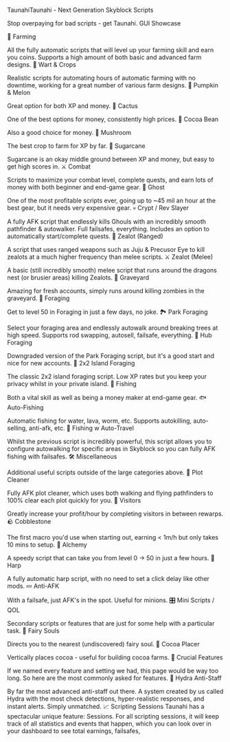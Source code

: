 TaunahiTaunahi - Next Generation Skyblock Scripts

Stop overpaying for bad scripts - get Taunahi.
GUI Showcase

🌾 Farming

All the fully automatic scripts that will level up your farming skill and earn you coins. Supports a high amount of both basic and advanced farm designs.
🌱 Wart & Crops

Realistic scripts for automating hours of automatic farming with no downtime, working for a great number of various farm designs.
🎃 Pumpkin & Melon

Great option for both XP and money.
🌵 Cactus

One of the best options for money, consistently high prices.
🍫 Cocoa Bean

Also a good choice for money.
🍄 Mushroom

The best crop to farm for XP by far.
🌾 Sugarcane

Sugarcane is an okay middle ground between XP and money, but easy to get high scores in.
⚔️ Combat

Scripts to maximize your combat level, complete quests, and earn lots of money with both beginner and end-game gear.
👻 Ghost

One of the most profitable scripts ever, going up to ~45 mil an hour at the best gear, but it needs very expensive gear.
💀 Crypt / Rev Slayer

A fully AFK script that endlessly kills Ghouls with an incredibly smooth pathfinder & autowalker. Full failsafes, everything. Includes an option to automatically start/complete quests.
🏹 Zealot (Ranged)

A script that uses ranged weapons such as Juju & Precusor Eye to kill zealots at a much higher frequency than melee scripts.
⚔️ Zealot (Melee)

A basic (still incredibly smooth) melee script that runs around the dragons nest (or brusier areas) killing Zealots.
🧟 Graveyard

Amazing for fresh accounts, simply runs around killing zombies in the graveyard.
🌲 Foraging

Get to level 50 in Foraging in just a few days, no joke.
🏞️ Park Foraging

Select your foraging area and endlessly autowalk around breaking trees at high speed. Supports rod swapping, autosell, failsafe, everything.
🌳 Hub Foraging

Downgraded version of the Park Foraging script, but it's a good start and nice for new accounts.
🌴 2x2 Island Foraging

The classic 2x2 island foraging script. Low XP rates but you keep your privacy whilst in your private island.
🎣 Fishing

Both a vital skill as well as being a money maker at end-game gear.
🐟 Auto-Fishing

Automatic fishing for water, lava, worm, etc. Supports autokilling, auto-selling, anti-afk, etc.
🚣 Fishing w Auto-Travel

Whilst the previous script is incredibly powerful, this script allows you to configure autowalking for specific areas in Skyblock so you can fully AFK fishing with failsafes.
🛠️ Miscellaneous

Additional useful scripts outside of the large categories above.
🧹 Plot Cleaner

Fully AFK plot cleaner, which uses both walking and flying pathfinders to 100% clear each plot quickly for you.
👋 Visitors

Greatly increase your profit/hour by completing visitors in between rewarps.
🪨 Cobblestone

The first macro you'd use when starting out, earning < 1m/h but only takes 10 mins to setup.
🔮 Alchemy

A speedy script that can take you from level 0 → 50 in just a few hours.
🎺 Harp

A fully automatic harp script, with no need to set a click delay like other mods.
💤 Anti-AFK

With a failsafe, just AFK's in the spot. Useful for minions.
🎛️ Mini Scripts / QOL

Secondary scripts or features that are just for some help with a particular task.
🧚 Fairy Souls

Directs you to the nearest (undiscovered) fairy soul.
🍫 Cocoa Placer

Vertically places cocoa - useful for building cocoa farms.
🔑 Crucial Features

If we named every feature and setting we had, this page would be way too long. So here are the most commonly asked for features.
👮️ Hydra Anti-Staff

By far the most advanced anti-staff out there. A system created by us called Hydra with the most check detections, hyper-realistic responses, and instant alerts. Simply unmatched.
📈 Scripting Sessions
Taunahi has a spectacular unique feature: Sessions. For all scripting sessions, it will keep track of all statistics and events that happen, which you can look over in your dashboard to see total earnings, failsafes,
